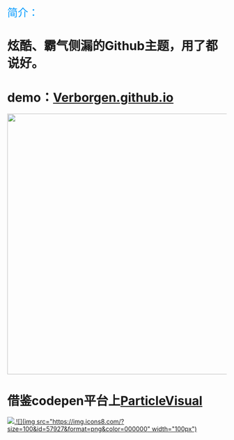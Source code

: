 <font color=#0099ff size=5 face="黑体">简介：</font>

# 炫酷、霸气侧漏的Github主题，用了都说好。

# demo：[Verborgen.github.io](https://verborgen.github.io/)

<img src="https://cdn.jsdelivr.net/gh/Verborgen/PicGo@main//%E5%B8%83%E5%8A%A0%E8%BF%AA.png" width="600px">

# 借鉴codepen平台上[ParticleVisual](https://codepen.io/y_endo/pen/gObOxoM)

[![](https://img.shields.io/badge/author-Jueee-green),![](img src="https://img.icons8.com/?size=100&id=57927&format=png&color=000000" width="100px")](https://verborgen.github.io/)






